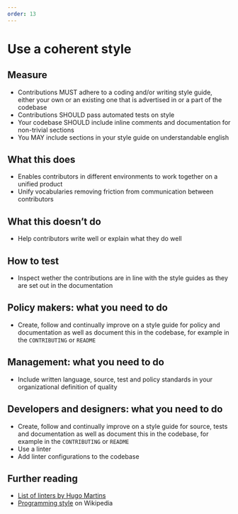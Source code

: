 ```yaml
---
order: 13
---
```


# Use a coherent style

## Measure

* Contributions MUST adhere to a coding and/or writing style guide, either your own or an existing one that is advertised in or a part of the codebase
* Contributions SHOULD pass automated tests on style
* Your codebase SHOULD include inline comments and documentation for non-trivial sections
* You MAY include sections in your style guide on understandable english

## What this does

* Enables contributors in different environments to work together on a unified product
* Unify vocabularies removing friction from communication between contributors

## What this doesn’t do

* Help contributors write well or explain what they do well

## How to test

* Inspect wether the contributions are in line with the style guides as they are set out in the documentation

## Policy makers: what you need to do

* Create, follow and continually improve on a style guide for policy and documentation as well as document this in the codebase, for example in the `CONTRIBUTING` or `README`

## Management: what you need to do

* Include written language, source, test and policy standards in your organizational definition of quality

## Developers and designers: what you need to do

* Create, follow and continually improve on a style guide for source, tests  and documentation as well as document this in the codebase, for example in the `CONTRIBUTING` or `README`
* Use a linter
* Add linter configurations to the codebase

## Further reading

* [List of linters by Hugo Martins](https://github.com/caramelomartins/awesome-linters)
* [Programming style](https://en.wikipedia.org/wiki/Programming_style) on Wikipedia
